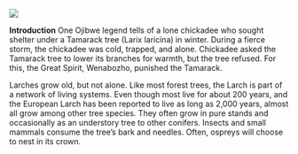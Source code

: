 <a href="https://www.juncture-digital.org"><img 
src="https://juncture-digital.github.io/juncture/static/images/ve-button.png"></a>

<param ve-config 
title="What We Know Now: Tracing the Tamarack"    source-
	   image="https://upload.wikimedia.org/wikipedia/commons/4/4b/Crowns_of_Siberian_larch_in_winter.jpg"   banner="https://upload.wikimedia.org/wikipedia/commons/4/4b/Crowns_of_Siberian_larch_in_winter.jpg" 
height=100
author="Hannah Hardenbergh"
layout="vertical">

**Introduction**
One Ojibwe legend tells of a lone chickadee who sought shelter under a Tamarack tree (Larix laricina) in winter. During a fierce storm, the chickadee was cold, trapped, and alone. Chickadee asked the Tamarack tree to lower its branches for warmth, but the tree refused. For this, the Great Spirit, Wenabozho, punished the Tamarack.
<param ve-image
	   src="wc:File:Larix_sibirica_with_golden_foliage.jpg"
	   caption="Tamarack trees turn a golden yellow in autumn"
	   fit="contain">

Larches grow old, but not alone. Like most forest trees, the Larch is part of a network of living systems. Even though most live for about 200 years, and the European Larch has been reported to live as long as 2,000 years, almost all grow among other tree species. They often grow in pure stands and occasionally as an understory tree to other conifers. Insects and small mammals consume the tree’s bark and needles. Often, ospreys will choose to nest in its crown.
<param ve-compare
src="wc:File:Larix_sibirica_-_Siperianlehtikuusi,_Sibirisk_lärk,_Siberian_larch_IMG_9213_C.JPG"
caption="Swipe across images to view the conditions of the European larch in the summer and winter"
<param ve-compare
src="wc:File:Larix_decidua_Modrzew_europejski_2023-06-25_01.jpg"







